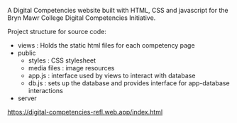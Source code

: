 A Digital Competencies website built with HTML, CSS and javascript for the Bryn Mawr College Digital Competencies Initiative.

Project structure for source code:
- views    : Holds the static html files for each competency page
- public
  - styles       : CSS stylesheet
  - media files  : image resources
  - app.js       : interface used by views to interact with database
  - db.js        : sets up the database and provides interface for app-database interactions
- server


https://digital-competencies-refl.web.app/index.html


